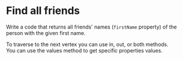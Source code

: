 # Find all friends

Write a code that returns all friends' names (`firstName` property) of the person with the given  first name.

<div class="hint">To traverse to the next vertex you can use in, out, or both methods.</div>

<div class="hint">You can use the values method to get specific properties values.</div>
